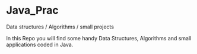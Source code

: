 # Java_Prac
Data structures / Algorithms / small projects

In this Repo you will find some handy Data Structures, Algorithms and small applications coded in Java. 
